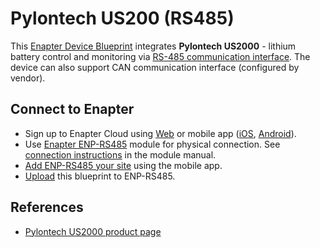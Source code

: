 # Pylontech US200 (RS485)

This [Enapter Device Blueprint](https://github.com/Enapter/marketplace#blue_book-enapter-device-blueprints) integrates **Pylontech US2000** - lithium battery control and monitoring via [RS-485 communication interface](https://developers.enapter.com/docs/reference/ucm/rs485). The device can also support CAN communication interface (configured by vendor).

## Connect to Enapter

- Sign up to Enapter Cloud using [Web](https://cloud.enapter.com/) or mobile app ([iOS](https://apps.apple.com/app/id1388329910), [Android](https://play.google.com/store/apps/details?id=com.enapter&hl=en)).
- Use [Enapter ENP-RS485](https://handbook.enapter.com/modules/ENP-RS485/ENP-RS485.html) module for physical connection. See [connection instructions](https://handbook.enapter.com/modules/ENP-RS485/ENP-RS485.html#connection-examples) in the module manual.
- [Add ENP-RS485 your site](https://handbook.enapter.com/software/mobile/android_mobile_app.html#adding-sites-and-devices) using the mobile app.
- [Upload](https://developers.enapter.com/docs/tutorial/uploading-blueprint/) this blueprint to ENP-RS485.

## References

- [Pylontech US2000 product page](http://en.pylontech.com.cn/pro_detail.aspx?id=114&cid=23)
